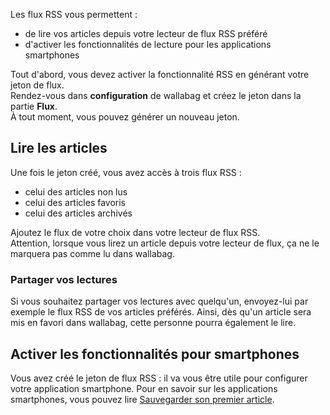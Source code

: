 Les flux RSS vous permettent : 
* de lire vos articles depuis votre lecteur de flux RSS préféré
* d'activer les fonctionnalités de lecture pour les applications smartphones

Tout d'abord, vous devez activer la fonctionnalité RSS en générant votre jeton de flux.  
Rendez-vous dans **configuration** de wallabag et créez le jeton dans la partie **Flux**.  
À tout moment, vous pouvez générer un nouveau jeton. 

## Lire les articles

Une fois le jeton créé, vous avez accès à trois flux RSS : 
* celui des articles non lus
* celui des articles favoris
* celui des articles archivés

Ajoutez le flux de votre choix dans votre lecteur de flux RSS.  
Attention, lorsque vous lirez un article depuis votre lecteur de flux, ça ne le marquera pas comme lu dans wallabag. 

### Partager vos lectures
Si vous souhaitez partager vos lectures avec quelqu'un, envoyez-lui par exemple le flux RSS de vos articles préférés. Ainsi, dès qu'un article sera mis en favori dans wallabag, cette personne pourra également le lire. 

## Activer les fonctionnalités pour smartphones
Vous avez créé le jeton de flux RSS : il va vous être utile pour configurer votre application smartphone. Pour en savoir sur les applications smartphones, vous pouvez lire [Sauvegarder son premier article](http://doc.wallabag.org/fr/Sauvegarder_son_premier_article). 